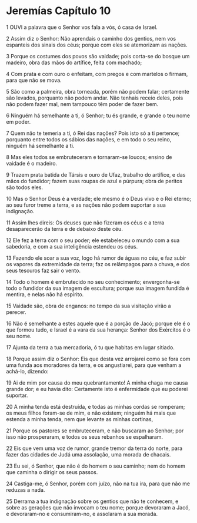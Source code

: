 # Jeremías Capítulo 10

1	OUVI a palavra que o Senhor vos fala a vós, ó casa de Israel.

2	Assim diz o Senhor: Não aprendais o caminho dos gentios, nem vos espanteis dos sinais dos céus; porque com eles se atemorizam as nações.

3	Porque os costumes dos povos são vaidade; pois corta-se do bosque um madeiro, obra das mãos do artífice, feita com machado;

4	Com prata e com ouro o enfeitam, com pregos e com martelos o firmam, para que não se mova.

5	São como a palmeira, obra torneada, porém não podem falar; certamente são levados, porquanto não podem andar. Não tenhais receio deles, pois não podem fazer mal, nem tampouco têm poder de fazer bem.

6	Ninguém há semelhante a ti, ó Senhor; tu és grande, e grande o teu nome em poder.

7	Quem não te temeria a ti, ó Rei das nações? Pois isto só a ti pertence; porquanto entre todos os sábios das nações, e em todo o seu reino, ninguém há semelhante a ti.

8	Mas eles todos se embruteceram e tornaram-se loucos; ensino de vaidade é o madeiro.

9	Trazem prata batida de Társis e ouro de Ufaz, trabalho do artífice, e das mãos do fundidor; fazem suas roupas de azul e púrpura; obra de peritos são todos eles.

10	Mas o Senhor Deus é a verdade; ele mesmo é o Deus vivo e o Rei eterno; ao seu furor treme a terra, e as nações não podem suportar a sua indignação.

11	Assim lhes direis: Os deuses que não fizeram os céus e a terra desaparecerão da terra e de debaixo deste céu.

12	Ele fez a terra com o seu poder; ele estabeleceu o mundo com a sua sabedoria, e com a sua inteligência estendeu os céus.

13	Fazendo ele soar a sua voz, logo há rumor de águas no céu, e faz subir os vapores da extremidade da terra; faz os relâmpagos para a chuva, e dos seus tesouros faz sair o vento.

14	Todo o homem é embrutecido no seu conhecimento; envergonha-se todo o fundidor da sua imagem de escultura; porque sua imagem fundida é mentira, e nelas não há espírito.

15	Vaidade são, obra de enganos: no tempo da sua visitação virão a perecer.

16	Não é semelhante a estes aquele que é a porção de Jacó; porque ele é o que formou tudo, e Israel é a vara da sua herança: Senhor dos Exércitos é o seu nome.

17	Ajunta da terra a tua mercadoria, ó tu que habitas em lugar sitiado.

18	Porque assim diz o Senhor: Eis que desta vez arrojarei como se fora com uma funda aos moradores da terra, e os angustiarei, para que venham a achá-lo, dizendo:

19	Ai de mim por causa do meu quebrantamento! A minha chaga me causa grande dor; e eu havia dito: Certamente isto é enfermidade que eu poderei suportar.

20	A minha tenda está destruída, e todas as minhas cordas se romperam; os meus filhos foram-se de mim, e não existem; ninguém há mais que estenda a minha tenda, nem que levante as minhas cortinas,

21	Porque os pastores se embruteceram, e não buscaram ao Senhor; por isso não prosperaram, e todos os seus rebanhos se espalharam.

22	Eis que vem uma voz de rumor, grande tremor da terra do norte, para fazer das cidades de Judá uma assolação, uma morada de chacais.

23	Eu sei, ó Senhor, que não é do homem o seu caminho; nem do homem que caminha o dirigir os seus passos.

24	Castiga-me, ó Senhor, porém com juízo, não na tua ira, para que não me reduzas a nada.

25	Derrama a tua indignação sobre os gentios que não te conhecem, e sobre as gerações que não invocam o teu nome; porque devoraram a Jacó, e devoraram-no e consumiram-no, e assolaram a sua morada.

